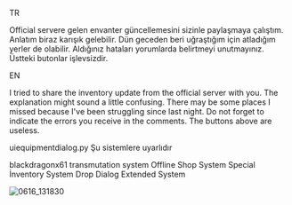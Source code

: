 TR

Official servere gelen envanter güncellemesini sizinle paylaşmaya çalıştım. Anlatım biraz karışık gelebilir. Dün geceden beri uğraştığım için atladığım yerler de olabilir.
Aldığınız hataları yorumlarda belirtmeyi unutmayınız. Üstteki butonlar işlevsizdir.

EN

I tried to share the inventory update from the official server with you. The explanation might sound a little confusing. There may be some places I missed because I've been struggling since last night.
Do not forget to indicate the errors you receive in the comments. The buttons above are useless.



uiequipmentdialog.py Şu sistemlere uyarlıdır

blackdragonx61 transmutation system
Offline Shop System
Special İnventory System
Drop Dialog Extended System

![0616_131830](https://user-images.githubusercontent.com/79380739/174050463-87a8cb5f-e0ed-4261-ab1f-a0baee0c025f.jpg)

